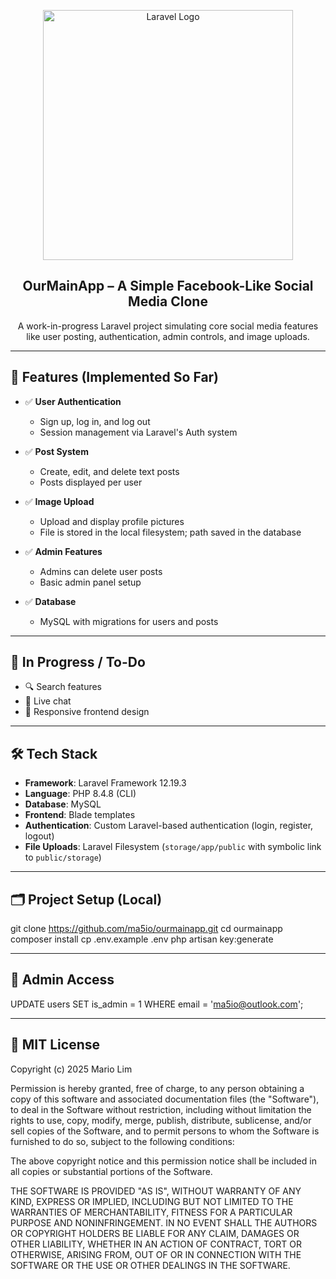 <p align="center">
  <a href="https://laravel.com" target="_blank">
    <img src="https://raw.githubusercontent.com/laravel/art/master/logo-lockup/5%20SVG/2%20CMYK/1%20Full%20Color/laravel-logolockup-cmyk-red.svg" width="400" alt="Laravel Logo">
  </a>
</p>

<h2 align="center">OurMainApp – A Simple Facebook-Like Social Media Clone</h2>

<p align="center">
  A work-in-progress Laravel project simulating core social media features like user posting, authentication, admin controls, and image uploads.
</p>

---

## 🔧 Features (Implemented So Far)

- ✅ **User Authentication**
  - Sign up, log in, and log out
  - Session management via Laravel's Auth system

- ✅ **Post System**
  - Create, edit, and delete text posts
  - Posts displayed per user

- ✅ **Image Upload**
  - Upload and display profile pictures
  - File is stored in the local filesystem; path saved in the database

- ✅ **Admin Features**
  - Admins can delete user posts
  - Basic admin panel setup

- ✅ **Database**
  - MySQL with migrations for users and posts

---

## 🚧 In Progress / To-Do

- 🔍 Search features  
- 💬 Live chat  
- 📱 Responsive frontend design

---

## 🛠 Tech Stack

- **Framework**: Laravel Framework 12.19.3  
- **Language**: PHP 8.4.8 (CLI)  
- **Database**: MySQL  
- **Frontend**: Blade templates  
- **Authentication**: Custom Laravel-based authentication (login, register, logout)  
- **File Uploads**: Laravel Filesystem (`storage/app/public` with symbolic link to `public/storage`)

---

## 🗂 Project Setup (Local)

git clone https://github.com/ma5io/ourmainapp.git
cd ourmainapp
composer install
cp .env.example .env
php artisan key:generate

---

## 👤 Admin Access

UPDATE users SET is_admin = 1 WHERE email = 'ma5io@outlook.com';


---

## 📜 MIT License

Copyright (c) 2025 Mario Lim

Permission is hereby granted, free of charge, to any person obtaining a copy
of this software and associated documentation files (the "Software"), to deal
in the Software without restriction, including without limitation the rights
to use, copy, modify, merge, publish, distribute, sublicense, and/or sell
copies of the Software, and to permit persons to whom the Software is
furnished to do so, subject to the following conditions:

The above copyright notice and this permission notice shall be included in
all copies or substantial portions of the Software.

THE SOFTWARE IS PROVIDED "AS IS", WITHOUT WARRANTY OF ANY KIND, EXPRESS OR
IMPLIED, INCLUDING BUT NOT LIMITED TO THE WARRANTIES OF MERCHANTABILITY,
FITNESS FOR A PARTICULAR PURPOSE AND NONINFRINGEMENT. IN NO EVENT SHALL THE
AUTHORS OR COPYRIGHT HOLDERS BE LIABLE FOR ANY CLAIM, DAMAGES OR OTHER
LIABILITY, WHETHER IN AN ACTION OF CONTRACT, TORT OR OTHERWISE, ARISING FROM,
OUT OF OR IN CONNECTION WITH THE SOFTWARE OR THE USE OR OTHER DEALINGS IN
THE SOFTWARE.
